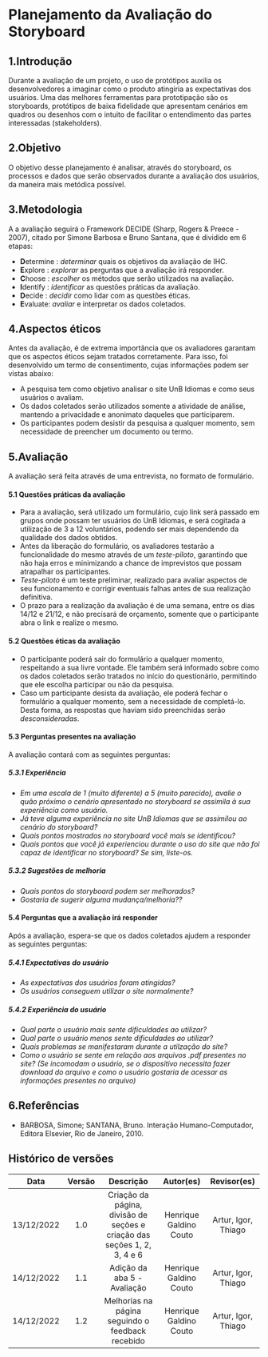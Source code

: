 # Planejamento da Avaliação do Storyboard

## 1.Introdução
Durante a avaliação de um projeto, o uso de protótipos auxilia os desenvolvedores a imaginar como o produto atingiria as expectativas dos usuários. Uma das melhores ferramentas para prototipação são os storyboards, protótipos de baixa fidelidade que apresentam cenários em quadros ou desenhos com o intuito de facilitar o entendimento das partes interessadas (stakeholders).
## 2.Objetivo
O objetivo desse planejamento é analisar, através do storyboard, os processos e dados que serão observados durante a avaliação dos usuários, da maneira mais metódica possível.
## 3.Metodologia
A a avaliação seguirá o Framework DECIDE (Sharp, Rogers & Preece - 2007), citado por Simone Barbosa e Bruno Santana, que é dividido em 6 etapas:

- **D**etermine : *determinar* quais os objetivos da avaliação de IHC.
- **E**xplore : *explorar* as perguntas que a avaliação irá responder.
- **C**hoose : *escolher* os métodos que serão utilizados na avaliação.
- **I**dentify : *identificar* as questões práticas da avaliação.
- **D**ecide : *decidir* como lidar com as questões éticas.
- **E**valuate: *avaliar* e interpretar os dados coletados.
## 4.Aspectos éticos
Antes da avaliação, é de extrema importância que os avaliadores garantam que os aspectos éticos sejam tratados corretamente. Para isso, foi desenvolvido um termo de consentimento, cujas informações podem ser vistas abaixo:
- A pesquisa tem como objetivo analisar o site UnB Idiomas e como seus usuários o avaliam. 
- Os dados coletados serão utilizados somente a atividade de análise, mantendo a privacidade e anonimato daqueles que participarem.
- Os participantes podem desistir da pesquisa a qualquer momento, sem necessidade de preencher um documento ou termo.


## 5.Avaliação

 A avaliação será feita através de uma entrevista, no formato de formulário.

#### 5.1 Questões práticas da avaliação
- Para a avaliação, será utilizado um formulário, cujo link será passado em grupos onde possam ter usuários do UnB Idiomas, e será cogitada a utilização de 3 a 12 voluntários, podendo ser mais dependendo da qualidade dos dados obtidos. 
- Antes da liberação do formulário, os avaliadores testarão a funcionalidade do mesmo através de um *teste-piloto*, garantindo que não haja erros e minimizando a chance de imprevistos que possam atrapalhar os participantes.
- *Teste-piloto* é um teste preliminar, realizado para avaliar aspectos de seu funcionamento e corrigir eventuais falhas antes de sua realização definitiva.
- O prazo para a realização da avaliação é de uma semana, entre os dias 14/12 e 21/12, e não precisará de orçamento, somente que o participante abra o link e realize o mesmo.

#### 5.2 Questões éticas da avaliação
- O participante poderá sair do formulário a qualquer momento, respeitando a sua livre vontade. Ele também será informado sobre como os dados coletados serão tratados no início do questionário, permitindo que ele escolha participar ou não da pesquisa.
- Caso um participante desista da avaliação, ele poderá fechar o formulário a qualquer momento, sem a necessidade de completá-lo. Desta forma, as respostas que haviam sido preenchidas serão *desconsideradas*.

#### 5.3 Perguntas presentes na avaliação
A avaliação contará com as seguintes perguntas:
##### 5.3.1 Experiência
- *Em uma escala de 1 (muito diferente) a 5 (muito parecido), avalie o quão próximo o cenário apresentado no storyboard se assimila à sua experiência como usuário.*
- *Já teve alguma experiência no site UnB Idiomas que se assimilou ao cenário do storyboard?*
- *Quais pontos mostrados no storyboard você mais se identificou?*
- *Quais pontos que você já experienciou durante o uso do site que não foi capaz de identificar no storyboard? Se sim, liste-os.*
##### 5.3.2 Sugestões de melhoria
- *Quais pontos do storyboard podem ser melhorados?*
- *Gostaria de sugerir alguma mudança/melhoria??*

#### 5.4 Perguntas que a avaliação irá responder
 Após a avaliação, espera-se que os dados coletados ajudem a responder as seguintes perguntas:
 ##### 5.4.1 Expectativas do usuário
 - *As expectativas dos usuários foram atingidas?*
 - *Os usuários conseguem utilizar o site normalmente?*
 ##### 5.4.2 Experiência do usuário
 - *Qual parte o usuário mais sente dificuldades ao utilizar?*
 - *Qual parte o usuário menos sente dificuldades ao utilizar?*
 - *Quais problemas se manifestaram durante a utilzação do site?*
 - *Como o usuário se sente em relação aos arquivos .pdf presentes no site? (Se incomodam o usuário, se o dispositivo necessita fazer download do arquivo e como o usuário gostaria de acessar as informações presentes no arquivo)*
## 6.Referências
- BARBOSA, Simone; SANTANA, Bruno. Interação Humano-Computador, Editora Elsevier, Rio de Janeiro, 2010.

## Histórico de versões
|    Data    | Versão |                                Descrição                                 |       Autor(es)        |     Revisor(es)     |
| :--------: | :----: | :----------------------------------------------------------------------: | :--------------------: | :-----------------: |
| 13/12/2022 |  1.0   | Criação da página, divisão de seções e criação das seções 1, 2, 3, 4 e 6 | Henrique Galdino Couto | Artur, Igor, Thiago |
| 14/12/2022 |  1.1   |                       Adição da aba 5 - Avaliação                        | Henrique Galdino Couto | Artur, Igor, Thiago |
| 14/12/2022 |  1.2   |                      Melhorias na página seguindo o feedback  recebido  | Henrique Galdino Couto | Artur, Igor, Thiago |